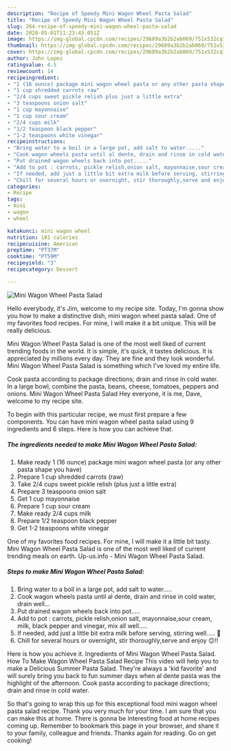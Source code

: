 ```yaml
---
description: "Recipe of Speedy Mini Wagon Wheel Pasta Salad"
title: "Recipe of Speedy Mini Wagon Wheel Pasta Salad"
slug: 264-recipe-of-speedy-mini-wagon-wheel-pasta-salad
date: 2020-05-01T11:23:43.051Z
image: https://img-global.cpcdn.com/recipes/29689a3b2b2ab069/751x532cq70/mini-wagon-wheel-pasta-salad-recipe-main-photo.jpg
thumbnail: https://img-global.cpcdn.com/recipes/29689a3b2b2ab069/751x532cq70/mini-wagon-wheel-pasta-salad-recipe-main-photo.jpg
cover: https://img-global.cpcdn.com/recipes/29689a3b2b2ab069/751x532cq70/mini-wagon-wheel-pasta-salad-recipe-main-photo.jpg
author: John Lopez
ratingvalue: 4.5
reviewcount: 14
recipeingredient:
- "1 (16 ounce) package mini wagon wheel pasta or any other pasta shape you have"
- "1 cup shredded carrots raw"
- "2/4 cups sweet pickle relish plus just a little extra"
- "3 teaspoons onion salt"
- "1 cup mayonnaise"
- "1 cup sour cream"
- "2/4 cups milk"
- "1/2 teaspoon black pepper"
- "1-2 teaspoons white vinegar"
recipeinstructions:
- "Bring water to a boil in a large pot, add salt to water....."
- "Cook wagon wheels pasta until al dente, drain and rinse in cold water, drain well..."
- "Put drained wagon wheels back into pot....."
- "Add to pot : carrots, pickle relish,onion salt, mayonnaise,sour cream, milk, black pepper and vinegar, mix all well....."
- "If needed, add just a little bit extra milk before serving, stirring well..... 🙂"
- "Chill for several hours or overnight, stir thoroughly,serve and enjoy 😉!!"
categories:
- Recipe
tags:
- mini
- wagon
- wheel

katakunci: mini wagon wheel 
nutrition: 181 calories
recipecuisine: American
preptime: "PT37M"
cooktime: "PT59M"
recipeyield: "3"
recipecategory: Dessert

---
```



![Mini Wagon Wheel Pasta Salad](https://img-global.cpcdn.com/recipes/29689a3b2b2ab069/751x532cq70/mini-wagon-wheel-pasta-salad-recipe-main-photo.jpg)

Hello everybody, it's Jim, welcome to my recipe site. Today, I'm gonna show you how to make a distinctive dish, mini wagon wheel pasta salad. One of my favorites food recipes. For mine, I will make it a bit unique. This will be really delicious.

Mini Wagon Wheel Pasta Salad is one of the most well liked of current trending foods in the world. It is simple, it's quick, it tastes delicious. It is appreciated by millions every day. They are fine and they look wonderful. Mini Wagon Wheel Pasta Salad is something which I've loved my entire life.

Cook pasta according to package directions; drain and rinse in cold water. In a large bowl, combine the pasta, beans, cheese, tomatoes, peppers and onions. Mini Wagon Wheel Pasta Salad Hey everyone, it is me, Dave, welcome to my recipe site.


To begin with this particular recipe, we must first prepare a few components. You can have mini wagon wheel pasta salad using 9 ingredients and 6 steps. Here is how you can achieve that.

<!--inarticleads1-->

##### The ingredients needed to make Mini Wagon Wheel Pasta Salad:

1. Make ready 1 (16 ounce) package mini wagon wheel pasta (or any other pasta shape you have)
1. Prepare 1 cup shredded carrots (raw)
1. Take 2/4 cups sweet pickle relish (plus just a little extra)
1. Prepare 3 teaspoons onion salt
1. Get 1 cup mayonnaise
1. Prepare 1 cup sour cream
1. Make ready 2/4 cups milk
1. Prepare 1/2 teaspoon black pepper
1. Get 1-2 teaspoons white vinegar


One of my favorites food recipes. For mine, I will make it a little bit tasty. Mini Wagon Wheel Pasta Salad is one of the most well liked of current trending meals on earth. Up-us.info - Mini Wagon Wheel Pasta Salad. 

<!--inarticleads2-->

##### Steps to make Mini Wagon Wheel Pasta Salad:

1. Bring water to a boil in a large pot, add salt to water.....
1. Cook wagon wheels pasta until al dente, drain and rinse in cold water, drain well...
1. Put drained wagon wheels back into pot.....
1. Add to pot : carrots, pickle relish,onion salt, mayonnaise,sour cream, milk, black pepper and vinegar, mix all well.....
1. If needed, add just a little bit extra milk before serving, stirring well..... 🙂
1. Chill for several hours or overnight, stir thoroughly,serve and enjoy 😉!!


Here is how you achieve it. Ingredients of Mini Wagon Wheel Pasta Salad. How To Make Wagon Wheel Pasta Salad Recipe This video will help you to make a Delicious Summer Pasta Salad. They&#39;re always a &#39;kid favorite&#39; and will surely bring you back to fun summer days when al dente pasta was the highlight of the afternoon. Cook pasta according to package directions; drain and rinse in cold water. 

So that's going to wrap this up for this exceptional food mini wagon wheel pasta salad recipe. Thank you very much for your time. I am sure that you can make this at home. There is gonna be interesting food at home recipes coming up. Remember to bookmark this page in your browser, and share it to your family, colleague and friends. Thanks again for reading. Go on get cooking!
